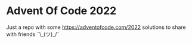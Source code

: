 # Advent Of Code 2022

Just a repo with some https://adventofcode.com/2022 solutions to share with friends ¯\\\_(ツ)\_/¯